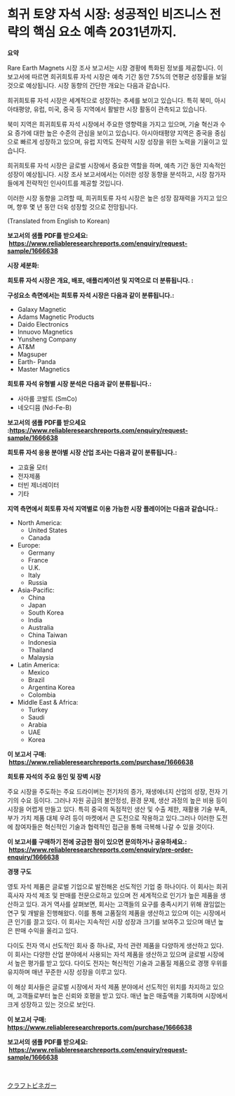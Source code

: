 <p><h1>희귀 토양 자석 시장: 성공적인 비즈니스 전략의 핵심 요소 예측 2031년까지.</h1></p><p><strong>요약</strong></p>
<p><p>Rare Earth Magnets 시장 조사 보고서는 시장 경황에 특화된 정보를 제공합니다. 이 보고서에 따르면 희귀희토류 자석 시장은 예측 기간 동안 7.5%의 연평균 성장률을 보일 것으로 예상됩니다. 시장 동향의 간단한 개요는 다음과 같습니다.</p><p>희귀희토류 자석 시장은 세계적으로 성장하는 추세를 보이고 있습니다. 특히 북미, 아시아태평양, 유럽, 미국, 중국 등 지역에서 활발한 시장 활동이 관측되고 있습니다.</p><p>북미 지역은 희귀희토류 자석 시장에서 주요한 영향력을 가지고 있으며, 기술 혁신과 수요 증가에 대한 높은 수준의 관심을 보이고 있습니다. 아시아태평양 지역은 중국을 중심으로 빠르게 성장하고 있으며, 유럽 지역도 전략적 시장 성장을 위한 노력을 기울이고 있습니다.</p><p>희귀희토류 자석 시장은 글로벌 시장에서 중요한 역할을 하며, 예측 기간 동안 지속적인 성장이 예상됩니다. 시장 조사 보고서에서는 이러한 성장 동향을 분석하고, 시장 참가자들에게 전략적인 인사이트를 제공할 것입니다.</p><p>이러한 시장 동향을 고려할 때, 희귀희토류 자석 시장은 높은 성장 잠재력을 가지고 있으며, 향후 몇 년 동안 더욱 성장할 것으로 전망됩니다. </p><p>(Translated from English to Korean)</p></p>
<p><strong>보고서의 샘플 PDF를 받으세요: &nbsp;<a href="https://www.reliableresearchreports.com/enquiry/request-sample/1666638">https://www.reliableresearchreports.com/enquiry/request-sample/1666638</a></strong></p>
<p><strong>시장 세분화:</strong></p>
<p><strong> 희토류 자석 시장은 개요, 배포, 애플리케이션 및 지역으로 더 분류됩니다. :</strong></p>
<p><strong>구성요소 측면에서는 희토류 자석 시장은 다음과 같이 분류됩니다.:</strong></p>
<p><ul><li>Galaxy Magnetic</li><li>Adams Magnetic Products</li><li>Daido Electronics</li><li>Innuovo Magnetics</li><li>Yunsheng Company</li><li>AT&M</li><li>Magsuper</li><li>Earth- Panda</li><li>Master Magnetics</li></ul></p>
<p><strong> 희토류 자석 유형별 시장 분석은 다음과 같이 분류됩니다.:</strong></p>
<p><ul><li>사마륨 코발트 (SmCo)</li><li>네오디뮴 (Nd-Fe-B)</li></ul></p>
<p><strong>보고서의 샘플 PDF를 받으세요 :<a href="https://www.reliableresearchreports.com/enquiry/request-sample/1666638">https://www.reliableresearchreports.com/enquiry/request-sample/1666638</a></strong></p>
<p><strong> 희토류 자석 응용 분야별 시장 산업 조사는 다음과 같이 분류됩니다.:</strong></p>
<p><ul><li>고효율 모터</li><li>전자제품</li><li>터빈 제너레이터</li><li>기타</li></ul></p>
<p><strong>지역 측면에서 희토류 자석 지역별로 이용 가능한 시장 플레이어는 다음과 같습니다.:</strong></p>
<p><ul>
    <li>
        North America:
        <ul>
            <li>United States</li>
            <li>Canada</li>
        </ul>
    </li>
    <li>
        Europe:
        <ul>
            <li>Germany</li>
            <li>France</li>
            <li>U.K.</li>
            <li>Italy</li>
            <li>Russia</li>
        </ul>
    </li>
    <li>
        Asia-Pacific:
        <ul>
            <li>China</li>
            <li>Japan</li>
            <li>South Korea</li>
            <li>India</li>
            <li>Australia</li>
            <li>China Taiwan</li>
            <li>Indonesia</li>
            <li>Thailand</li>
            <li>Malaysia</li>
        </ul>
    </li>
    <li>
        Latin America:
        <ul>
            <li>Mexico</li>
            <li>Brazil</li>
            <li>Argentina Korea</li>
            <li>Colombia</li>
        </ul>
    </li>
    <li>
        Middle East & Africa:
        <ul>
            <li>Turkey</li>
            <li>Saudi</li>
            <li>Arabia</li>
            <li>UAE</li>
            <li>Korea</li>
        </ul>
    </li>
    </ul></p>
<p><strong>이 보고서 구매: &nbsp;<a href="https://www.reliableresearchreports.com/purchase/1666638">https://www.reliableresearchreports.com/purchase/1666638</a></strong></p>
<p><strong>희토류 자석의 주요 동인 및 장벽 시장</strong></p>
<p><p>주요 시장을 주도하는 주요 드라이버는 전기차의 증가, 재생에너지 산업의 성장, 전자 기기의 수요 등이다. 그러나 자원 공급의 불안정성, 환경 문제, 생산 과정의 높은 비용 등이 시장을 어렵게 만들고 있다. 특히 중국의 독점적인 생산 및 수출 제한, 재활용 기술 부족, 부가 가치 제품 대체 우려 등이 마켓에서 큰 도전으로 작용하고 있다.그러나 이러한 도전에 참여자들은 혁신적인 기술과 협력적인 접근을 통해 극복해 나갈 수 있을 것이다.</p></p>
<p><strong>이 보고서를 구매하기 전에 궁금한 점이 있으면 문의하거나 공유하세요.: &nbsp;<a href="https://www.reliableresearchreports.com/enquiry/pre-order-enquiry/1666638">https://www.reliableresearchreports.com/enquiry/pre-order-enquiry/1666638</a></strong></p>
<p><strong>경쟁 구도</strong></p>
<p><p>영토 자석 제품은 글로벌 기업으로 발전해온 선도적인 기업 중 하나이다. 이 회사는 희귀흑사자 자석 제조 및 판매를 전문으로하고 있으며 전 세계적으로 인기가 높은 제품을 생산하고 있다. 과거 역사를 살펴보면, 회사는 고객들의 요구를 충족시키기 위해 끊임없는 연구 및 개발을 진행해왔다. 이를 통해 고품질의 제품을 생산하고 있으며 이는 시장에서 큰 인기를 끌고 있다. 이 회사는 지속적인 시장 성장과 크기를 보여주고 있으며 매년 높은 판매 수익을 올리고 있다.</p><p>다이도 전자 역시 선도적인 회사 중 하나로, 자석 관련 제품을 다양하게 생산하고 있다. 이 회사는 다양한 산업 분야에서 사용되는 자석 제품을 생산하고 있으며 글로벌 시장에서 높은 평가를 받고 있다. 다이도 전자는 혁신적인 기술과 고품질 제품으로 경쟁 우위를 유지하며 매년 꾸준한 시장 성장을 이루고 있다.</p><p>이 해상 회사들은 글로벌 시장에서 자석 제품 분야에서 선도적인 위치를 차지하고 있으며, 고객들로부터 높은 신뢰와 호평을 받고 있다. 매년 높은 매출액을 기록하며 시장에서 크게 성장하고 있는 것으로 보인다.</p></p>
<p><strong>이 보고서 구매: &nbsp; <a href="https://www.reliableresearchreports.com/purchase/1666638">https://www.reliableresearchreports.com/purchase/1666638</a></strong></p>
<p><strong>보고서의 샘플 PDF를 받으세요: &nbsp;<a href="https://www.reliableresearchreports.com/enquiry/request-sample/1666638">https://www.reliableresearchreports.com/enquiry/request-sample/1666638</a></strong><strong></strong></p>
<p>&nbsp;</p>
<p><p><a href="https://github.com/zoetazuur/Market-Research-Report-List-1/blob/main/240216415253.md">クラフトビネガー</a></p></p>